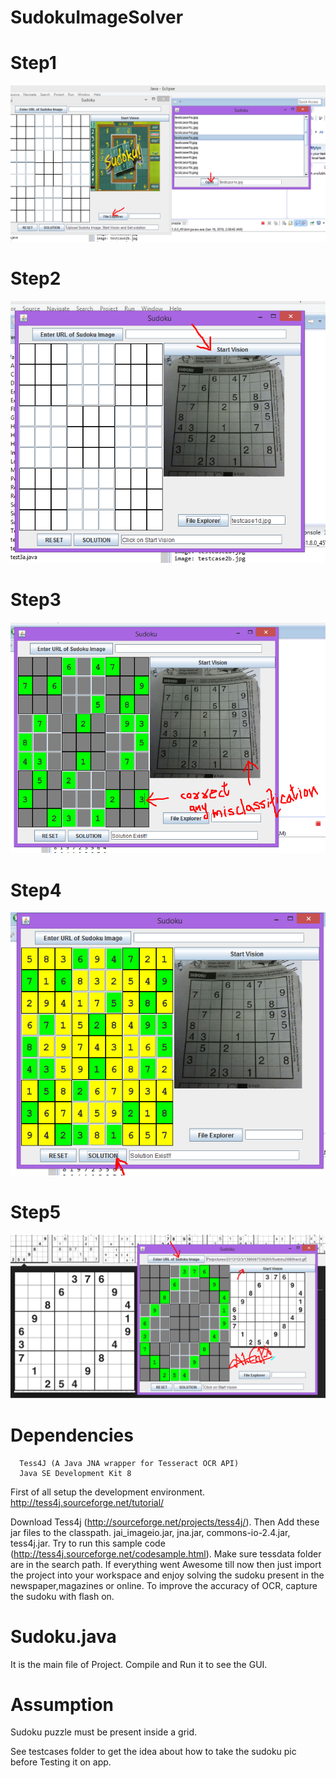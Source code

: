 # SudokuImageSolver

# Step1
![Alt text](/screenshots/step1.png?raw=true "")

# Step2
![Alt text](/screenshots/step2.png?raw=true "")

# Step3
![Alt text](/screenshots/step3.png?raw=true "")

# Step4
![Alt text](/screenshots/step4.png?raw=true "")

# Step5
![Alt text](/screenshots/step5.png?raw=true "")



# Dependencies
      Tess4J (A Java JNA wrapper for Tesseract OCR API)
      Java SE Development Kit 8


First of all setup the development environment.
      http://tess4j.sourceforge.net/tutorial/


Download Tess4j (http://sourceforge.net/projects/tess4j/).
Then Add these jar files to the classpath.
        jai_imageio.jar, 
        jna.jar, 
        commons-io-2.4.jar,
        tess4j.jar.
Try to run this sample code
        (http://tess4j.sourceforge.net/codesample.html).
        Make sure tessdata folder are in the search path.
If everything went Awesome till now then just import the project into your workspace 
and enjoy solving the sudoku present in the newspaper,magazines or online.
To improve the accuracy of OCR, capture the sudoku with flash on.

# Sudoku.java 
It is the main file of Project. Compile and Run it to see the GUI.


# Assumption 
  Sudoku puzzle must be present inside a grid.
  
See testcases folder to get the idea about how to take the sudoku pic before Testing it on app.






